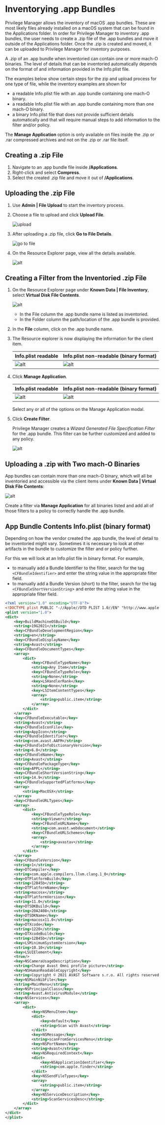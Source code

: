 [title]: # (Inventorying .app Bundles)
[tags]: # (learning mode, macOS)
[priority]: # (101)
# Inventorying .app Bundles

Privilege Manager allows the inventory of macOS .app bundles. These are most likely files already installed on a macOS system that can be found in the Applications folder.
In order for Privilege Manager to inventory .app bundles, the user needs to create a .zip file of the .app bundles and move it outside of the Applications folder. Once the .zip is created and moved, it can be uploaded to Privilege Manager for inventory purposes.

A .zip of an .app bundle when inventoried can contain one or more mach-O binaries. The level of details that can be inventoried automatically depends on the format of and information provided in the Info.plist file.

The examples below show certain steps for the zip and upload process for one type of file, while the inventory examples are shown for

* a readable Info.plist file with an .app bundle containing one mach-O binary.
* a readable Info.plist file with an .app bundle containing more than one mach-O binary.
* a binary Info.plist file that does not provide sufficient details automatically and that will require manual steps to add information to the filter and/or policy.

The __Manage Application__ option is only available on files inside the .zip or .rar compressed archives and not on the .zip or .rar file itself.

## Creating a .zip File

1. Navigate to an .app bundle file inside __/Applications__.
1. Right-click and select __Compress__.
1. Select the created .zip file and move it out of __/Applications__.

## Uploading the .zip File

1. Use __Admin | File Upload__ to start the inventory process.
1. Choose a file to upload and click __Upload File__.

   ![upload](images/inventory/app-upload.png "Upload modal")
1. After uploading a .zip file, click __Go to File Details__.

   ![go to file](images/inventory/app-go-to.png "Use Go to File Details button")
1. On the Resource Explorer page, view all the details available.

   ![alt](images/inventory/app-res-expl.png "Resource Explorer page")

## Creating a Filter from the Inventoried .zip File

1. On the Resource Explorer page under __Known Data | File Inventory__, select __Virtual Disk File Contents__.

   ![alt](images/inventory/app-virtual-disk.png "Resource Explorer page")
   * In the File column the .app bundle name is listed as inventoried.
   * In the Folder column the path/location of the .app bundle is provided.
1. In the __File__ column, click on the .app bundle name.
1. The Resource explorer is now displaying the information for the client item.

   | Info.plist readable | Info.plist non-readable (binary format) |
   | ----- | ----- |
   | ![alt](images/inventory/app-manage-full.png "Resource Explorer page") | ![alt](images/inventory/app-client-item.png "Client item details") |
1. Click __Manage Application__.

   | Info.plist readable | Info.plist non-readable (binary format) |
   | ----- | ----- |
   | ![alt](images/inventory/app-manage-full-filter.png "Manage Application modal to create a filter for the .app bundle") | ![alt](images/inventory/app-manage.png "Manage Application modal to create a filter for the .app bundle") |

   Select any or all of the options on the Manage Application modal.
1. Click __Create Filter__.

   Privilege Manager creates a _Wizard Generated File Specification Filter_ for the .app bundle. This filter can be further customized and added to any policy.

   ![alt](images/inventory/app-filter.png "Wizard Generated File Specification Filter for the .app bundle")

## Uploading a .zip with Two mach-O Binaries

App bundles can contain more than one mach-O binary, which will all be inventoried and accessible via the client items under __Known Data | Virtual Disk File Contents__:

![alt](images/inventory/app-2-binaries.png "App bundle client item with two binaries")

Create a filter via __Manage Application__ for all binaries listed and add all of those filters to a policy to correctly handle the .app bundle.

## App Bundle Contents Info.plist (binary format)

Depending on how the vendor created the .app bundle, the level of detail to be inventoried might vary. Sometimes it is necessary to look at other artifacts in the bundle to customize the filter and or policy further.

For this we will look at an Info.plist file in binary format. For example,

* to manually add a Bundle Identifier to the filter, search for the tag `<CFBundleIdentifier>` and enter the string value in the appropriate filter field.
* to manually add a Bundle Version (short) to the filter, search for the tag `<CFBundleShortVersionString`> and enter the string value in the appropriate filter field.

```xml
<?xml version="1.0" encoding="UTF-8"?>
<!DOCTYPE plist PUBLIC "-//Apple//DTD PLIST 1.0//EN" "http://www.apple.com/DTDs/PropertyList-1.0.dtd">
<plist version="1.0">
<dict>
	<key>BuildMachineOSBuild</key>
	<string>19G2021</string>
	<key>CFBundleDevelopmentRegion</key>
	<string>en</string>
	<key>CFBundleDisplayName</key>
	<string>Avast</string>
	<key>CFBundleDocumentTypes</key>
	<array>
		<dict>
			<key>CFBundleTypeName</key>
			<string>Any Item</string>
			<key>CFBundleTypeRole</key>
			<string>None</string>
			<key>LSHandlerRank</key>
			<string>None</string>
			<key>LSItemContentTypes</key>
			<array>
				<string>public.item</string>
			</array>
		</dict>
	</array>
	<key>CFBundleExecutable</key>
	<string>Avast</string>
	<key>CFBundleIconFile</key>
	<string>AppIcon</string>
	<key>CFBundleIdentifier</key>
	<string>com.avast.AAFM</string>
	<key>CFBundleInfoDictionaryVersion</key>
	<string>6.0</string>
	<key>CFBundleName</key>
	<string>Avast</string>
	<key>CFBundlePackageType</key>
	<string>APPL</string>
	<key>CFBundleShortVersionString</key>
	<string>14.9</string>
	<key>CFBundleSupportedPlatforms</key>
	<array>
		<string>MacOSX</string>
	</array>
	<key>CFBundleURLTypes</key>
	<array>
		<dict>
			<key>CFBundleTypeRole</key>
			<string>Viewer</string>
			<key>CFBundleURLName</key>
			<string>com.avast.webdocument</string>
			<key>CFBundleURLSchemes</key>
			<array>
				<string>avastav</string>
			</array>
		</dict>
	</array>
	<key>CFBundleVersion</key>
	<string>1</string>
	<key>DTCompiler</key>
	<string>com.apple.compilers.llvm.clang.1_0</string>
	<key>DTPlatformBuild</key>
	<string>12B45b</string>
	<key>DTPlatformName</key>
	<string>macosx</string>
	<key>DTPlatformVersion</key>
	<string>11.0</string>
	<key>DTSDKBuild</key>
	<string>20A2408</string>
	<key>DTSDKName</key>
	<string>macosx11.0</string>
	<key>DTXcode</key>
	<string>1220</string>
	<key>DTXcodeBuild</key>
	<string>12B45b</string>
	<key>LSMinimumSystemVersion</key>
	<string>10.10</string>
	<key>LSUIElement</key>
	<true/>
	<key>NSCameraUsageDescription</key>
	<string>Change Avast Omni profile picture</string>
	<key>NSHumanReadableCopyright</key>
	<string>Copyright © 2021 AVAST Software s.r.o. All rights reserved.</string>
	<key>NSMainNibFile</key>
	<string>MainMenu</string>
	<key>NSPrincipalClass</key>
	<string>Avast.AntivirusModule</string>
	<key>NSServices</key>
	<array>
		<dict>
			<key>NSMenuItem</key>
			<dict>
				<key>default</key>
				<string>Scan with Avast</string>
			</dict>
			<key>NSMessage</key>
			<string>scanFromServicesMenu</string>
			<key>NSPortName</key>
			<string>Avast</string>
			<key>NSRequiredContext</key>
			<dict>
				<key>NSApplicationIdentifier</key>
				<string>com.apple.finder</string>
			</dict>
			<key>NSSendFileTypes</key>
			<array>
				<string>public.item</string>
			</array>
			<key>NSServiceDescription</key>
			<string>ScanServicesDesc</string>
		</dict>
	</array>
</dict>
</plist>
```
